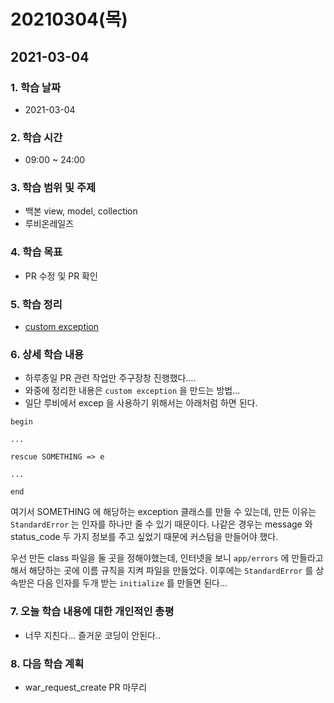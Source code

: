 # 20210304\(목\)

## 2021-03-04

### 1. 학습 날짜

* 2021-03-04

### 2. 학습 시간

* 09:00 ~ 24:00

### 3. 학습 범위 및 주제

* 백본 view, model, collection
* 루비온레일즈

### 4. 학습 목표

* PR 수정 및 PR 확인

### 5. 학습 정리

* [custom exception](https://simian114.gitbook.io/blog/undefined/rubyonrails/exception)

### 6. 상세 학습 내용

* 하루종일 PR 관련 작업만 주구장창 진행했다.... 
* 와중에 정리한 내용은 `custom exception` 을 만드는 방법...
* 일단 루비에서 excep 을 사용하기 위해서는 아래처럼 하면 된다.

```text
begin

...

rescue SOMETHING => e

...

end
```

여기서 SOMETHING 에 해당하는 exception 클래스를 만들 수 있는데, 만든 이유는 `StandardError` 는 인자를 하나만 줄 수 있기 때문이다. 나같은 경우는 message 와 status\_code 두 가지 정보를 주고 싶었기 때문에 커스텀을 만들어야 했다.

우선 만든 class 파일을 둘 곳을 정해야했는데, 인터넷을 보니 `app/errors` 에 만들라고 해서 해당하는 곳에 이름 규칙을 지켜 파일을 만들었다. 이후에는 `StandardError` 를 상속받은 다음 인자를 두개 받는 `initialize` 를 만들면 된다...

### 7. 오늘 학습 내용에 대한 개인적인 총평

* 너무 지친다... 즐거운 코딩이 안된다..

### 8. 다음 학습 계획

* war\_request\_create PR 마무리

